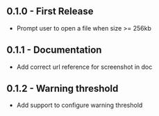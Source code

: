 ## 0.1.0 - First Release
* Prompt user to open a file when size >= 256kb

## 0.1.1 - Documentation
* Add correct url reference for screenshot in doc

## 0.1.2 - Warning threshold
* Add support to configure warning threshold 
